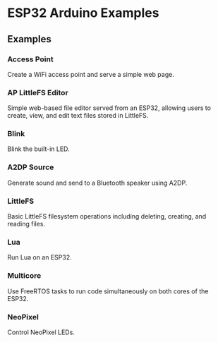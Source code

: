 # ESP32 Arduino Examples

## Examples

### Access Point

Create a WiFi access point and serve a simple web page.

### AP LittleFS Editor 

Simple web-based file editor served from an ESP32, allowing users to create, view, and edit text files stored in LittleFS.

### Blink

Blink the built-in LED.

### A2DP Source

Generate sound and send to a Bluetooth speaker using A2DP.

### LittleFS

Basic LittleFS filesystem operations including deleting, creating, and reading files.

### Lua

Run Lua on an ESP32.

### Multicore

Use FreeRTOS tasks to run code simultaneously on both cores of the ESP32.

### NeoPixel

Control NeoPixel LEDs.
